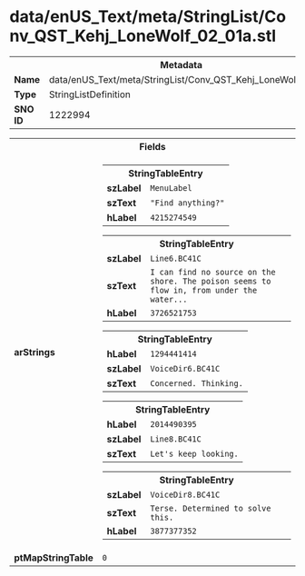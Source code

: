 <h1>data/enUS_Text/meta/StringList/Conv_QST_Kehj_LoneWolf_02_01a.stl</h1><table><tr><th colspan="100%">Metadata</th></tr><tr><td><b>Name</b></td><td>data/enUS_Text/meta/StringList/Conv_QST_Kehj_LoneWolf_02_01a.stl</td></tr><tr><td><b>Type</b></td><td>StringListDefinition</td></tr><tr><td><b>SNO ID</b></td><td>1222994</td></tr></table>

<table><tr><th colspan="100%">Fields</th></tr><tr><td><b>arStrings</b></td><td><table><tr><th colspan="100%">StringTableEntry</th></tr><tr><td><b>szLabel</b></td><td><code>MenuLabel</code></td></tr><tr><td><b>szText</b></td><td><code>"Find anything?"</code></td></tr><tr><td><b>hLabel</b></td><td><code>4215274549</code></td></tr></table>


<table><tr><th colspan="100%">StringTableEntry</th></tr><tr><td><b>szLabel</b></td><td><code>Line6.BC41C</code></td></tr><tr><td><b>szText</b></td><td><code>I can find no source on the shore. The poison seems to flow in, from under the water...</code></td></tr><tr><td><b>hLabel</b></td><td><code>3726521753</code></td></tr></table>


<table><tr><th colspan="100%">StringTableEntry</th></tr><tr><td><b>hLabel</b></td><td><code>1294441414</code></td></tr><tr><td><b>szLabel</b></td><td><code>VoiceDir6.BC41C</code></td></tr><tr><td><b>szText</b></td><td><code>Concerned. Thinking.</code></td></tr></table>


<table><tr><th colspan="100%">StringTableEntry</th></tr><tr><td><b>hLabel</b></td><td><code>2014490395</code></td></tr><tr><td><b>szLabel</b></td><td><code>Line8.BC41C</code></td></tr><tr><td><b>szText</b></td><td><code>Let's keep looking.</code></td></tr></table>


<table><tr><th colspan="100%">StringTableEntry</th></tr><tr><td><b>szLabel</b></td><td><code>VoiceDir8.BC41C</code></td></tr><tr><td><b>szText</b></td><td><code>Terse. Determined to solve this.</code></td></tr><tr><td><b>hLabel</b></td><td><code>3877377352</code></td></tr></table>


</td></tr><tr><td><b>ptMapStringTable</b></td><td><code>0</code></td></tr></table>

